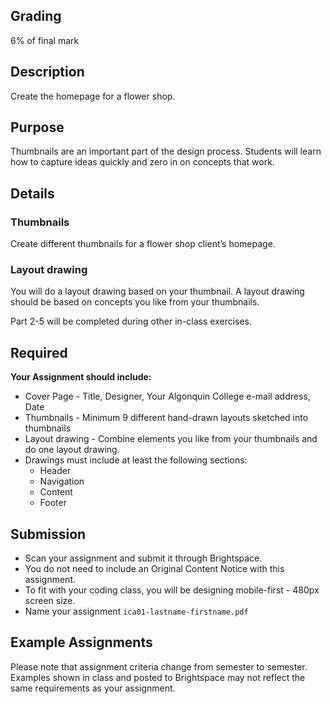 ## Grading

6% of final mark

## Description

Create the homepage for a flower shop.

## Purpose

Thumbnails are an important part of the design process. Students will learn how to capture ideas quickly and zero in on concepts that work.

## Details

### Thumbnails

Create different thumbnails for a flower shop client’s homepage.

### Layout drawing

You will do a layout drawing based on your thumbnail. A layout drawing should be based on concepts you like from your thumbnails.

Part 2-5 will be completed during other in-class exercises.

## Required

**Your Assignment should include:**

- Cover Page - Title, Designer, Your Algonquin College e-mail address, Date
- Thumbnails - Minimum 9 different hand-drawn layouts sketched into thumbnails
- Layout drawing - Combine elements you like from your thumbnails and do one layout drawing.
- Drawings must include at least the following sections:
  - Header
  - Navigation
  - Content
  - Footer

## Submission

- Scan your assignment and submit it through Brightspace.
- You do not need to include an Original Content Notice with this assignment.
- To fit with your coding class, you will be designing mobile-first - 480px screen size.
- Name your assignment `ica01-lastname-firstname.pdf`

## Example Assignments

Please note that assignment criteria change from semester to semester. Examples shown in class and posted to Brightspace may not reflect the same requirements as your assignment.
